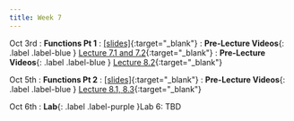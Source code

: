 ```yaml
---
title: Week 7
---
```

Oct 3rd
: **Functions Pt 1**
  : [\[slides\]](https://docs.google.com/presentation/d/1ooBobeBnzqStT2ROMa0qrp7xcpGhadKbDCF3XqZe9jw/edit?usp=sharing){:target="_blank"}
: **Pre-Lecture Videos**{: .label .label-blue } [Lecture 7.1 and 7.2](https://youtube.com/playlist?list=PLr509y092L2_NeKdtJ9GfMX5dL7AbZ0oc){:target="_blank"}
: **Pre-Lecture Videos**{: .label .label-blue } [Lecture 8.2](https://youtube.com/playlist?list=PLr509y092L29_eucVIY6vDewoz0DKEy6_){:target="_blank"}

Oct 5th
: **Functions Pt 2**
  : [\[slides\]](https://docs.google.com/presentation/d/1FuLvouxourbJQZCn-jSOwn_aXEt69pzDD0ekDGPZTks/edit?usp=sharing){:target="_blank"}
: **Pre-Lecture Videos**{: .label .label-blue } [Lecture 8.1, 8.3](https://youtube.com/playlist?list=PLr509y092L29_eucVIY6vDewoz0DKEy6_){:target="_blank"}

Oct 6th
: **Lab**{: .label .label-purple }Lab 6: TBD
